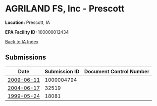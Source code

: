# AGRILAND FS, Inc - Prescott

**Location:** Prescott, IA

**EPA Facility ID:** 100000012434

[Back to IA Index](../../index.md)

## Submissions

| Date | Submission ID | Document Control Number |
|------|--------------|-------------------------|
| [2009-06-11](submissions/1000004794.md) | 1000004794 |  |
| [2004-06-17](submissions/32519.md) | 32519 |  |
| [1999-05-24](submissions/18081.md) | 18081 |  |
